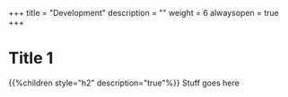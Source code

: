 +++
title = "Development"
description = ""
weight = 6
alwaysopen = true
+++

# Title 1 
{{%children style="h2" description="true"%}}
Stuff goes here
